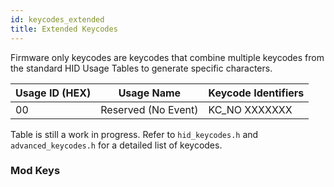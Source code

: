 ```yaml
---
id: keycodes_extended
title: Extended Keycodes
---
```


Firmware only keycodes are keycodes that combine multiple keycodes from the standard HID Usage Tables to generate specific characters.

| Usage ID (HEX) | Usage Name              | Keycode Identifiers        |
| -------------- | ----------------------- | -------------------------- |
| 00             | Reserved (No Event)     | KC_NO        XXXXXXX       |

Table is still a work in progress.  Refer to `hid_keycodes.h` and `advanced_keycodes.h` for a detailed list of keycodes.


### Mod Keys
